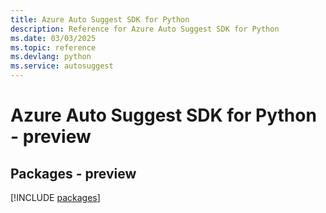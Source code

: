 ```yaml
---
title: Azure Auto Suggest SDK for Python
description: Reference for Azure Auto Suggest SDK for Python
ms.date: 03/03/2025
ms.topic: reference
ms.devlang: python
ms.service: autosuggest
---
```

# Azure Auto Suggest SDK for Python - preview
## Packages - preview
[!INCLUDE [packages](auto-suggest-index.md)]